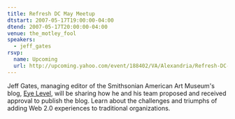```yaml
---
title: Refresh DC May Meetup
dtstart: 2007-05-17T19:00:00-04:00
dtend: 2007-05-17T20:00:00-04:00
venue: the_motley_fool
speakers:
  - jeff_gates
rsvp:
  name: Upcoming
  url: http://upcoming.yahoo.com/event/188402/VA/Alexandria/Refresh-DC-May-meetup/The-Motley-Fool/
---
```


Jeff Gates, managing editor of the Smithsonian American Art Museum's blog, [Eye Level](http://eyelevel.si.edu/), will be sharing how he and his team proposed and received approval to publish the blog. Learn about the challenges and triumphs of adding Web 2.0 experiences to traditional organizations.
